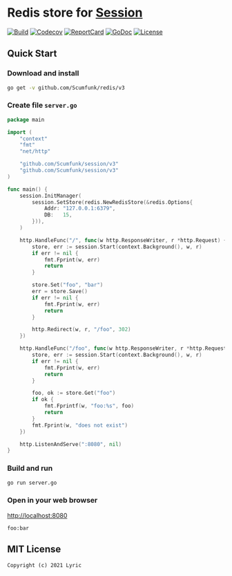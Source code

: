 # Redis store for [Session](https://github.com/go-session/session)

[![Build][build-status-image]][build-status-url] [![Codecov][codecov-image]][codecov-url] [![ReportCard][reportcard-image]][reportcard-url] [![GoDoc][godoc-image]][godoc-url] [![License][license-image]][license-url]

## Quick Start

### Download and install

```bash
go get -v github.com/Scumfunk/redis/v3
```

### Create file `server.go`

```go
package main

import (
	"context"
	"fmt"
	"net/http"

	"github.com/Scumfunk/session/v3"
	"github.com/Scumfunk/session/v3"
)

func main() {
	session.InitManager(
		session.SetStore(redis.NewRedisStore(&redis.Options{
			Addr: "127.0.0.1:6379",
			DB:   15,
		})),
	)

	http.HandleFunc("/", func(w http.ResponseWriter, r *http.Request) {
		store, err := session.Start(context.Background(), w, r)
		if err != nil {
			fmt.Fprint(w, err)
			return
		}

		store.Set("foo", "bar")
		err = store.Save()
		if err != nil {
			fmt.Fprint(w, err)
			return
		}

		http.Redirect(w, r, "/foo", 302)
	})

	http.HandleFunc("/foo", func(w http.ResponseWriter, r *http.Request) {
		store, err := session.Start(context.Background(), w, r)
		if err != nil {
			fmt.Fprint(w, err)
			return
		}

		foo, ok := store.Get("foo")
		if ok {
			fmt.Fprintf(w, "foo:%s", foo)
			return
		}
		fmt.Fprint(w, "does not exist")
	})

	http.ListenAndServe(":8080", nil)
}
```

### Build and run

```bash
go run server.go
```

### Open in your web browser

<http://localhost:8080>

    foo:bar

## MIT License

    Copyright (c) 2021 Lyric

[build-status-url]: https://travis-ci.org/go-session/redis
[build-status-image]: https://travis-ci.org/go-session/redis.svg?branch=master
[codecov-url]: https://codecov.io/gh/go-session/redis
[codecov-image]: https://codecov.io/gh/go-session/redis/branch/master/graph/badge.svg
[reportcard-url]: https://goreportcard.com/report/github.com/go-session/redis
[reportcard-image]: https://goreportcard.com/badge/github.com/go-session/redis
[godoc-url]: https://godoc.org/github.com/go-session/redis
[godoc-image]: https://godoc.org/github.com/go-session/redis?status.svg
[license-url]: http://opensource.org/licenses/MIT
[license-image]: https://img.shields.io/npm/l/express.svg
